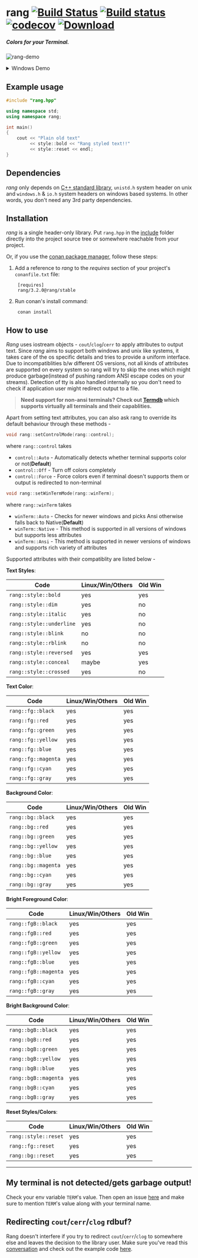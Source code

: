 # rang [![Build Status](https://travis-ci.org/agauniyal/rang.svg?branch=master)](https://travis-ci.org/agauniyal/rang) [![Build status](https://ci.appveyor.com/api/projects/status/jqpdoelli38h2a7w?svg=true)](https://ci.appveyor.com/project/agauniyal/rang) [![codecov](https://codecov.io/gh/agauniyal/rang/branch/master/graph/badge.svg)](https://codecov.io/gh/agauniyal/rang) [ ![Download](https://api.bintray.com/packages/agauniyal/rang/rang%3Arang/images/download.svg) ](https://bintray.com/agauniyal/rang/rang%3Arang/_latestVersion)

##### Colors for your Terminal.

![rang-demo](https://cloud.githubusercontent.com/assets/7630575/13501282/0bd00074-e18c-11e5-9848-5bd1f20566d9.gif)
<details>
 <summary>Windows Demo</summary>

![rang-windows-demo](https://cloud.githubusercontent.com/assets/11349690/19836886/8134975e-9ebe-11e6-9ee4-c4657784ff3b.gif)
</details>


Example usage
-------------

```c++
#include "rang.hpp"

using namespace std;
using namespace rang;

int main()
{
    cout << "Plain old text"
         << style::bold << "Rang styled text!!"
         << style::reset << endl;
}
```

Dependencies
------------
*rang* only depends on [C++ standard library](http://en.cppreference.com/w/cpp/header), `unistd.h` system header on unix and `windows.h` & `io.h` system headers on windows based systems. In other words, you don't need any 3rd party dependencies.


Installation
------------

*rang* is a single header-only library. Put `rang.hpp` in the [include](include) folder directly into the project source tree or somewhere reachable from your project.

Or, if you use the [conan package manager](https://www.conan.io/), follow these steps:

1. Add a reference to *rang* to the *requires* section of your project's `conanfile.txt` file:

        [requires]
        rang/3.2.0@rang/stable

2. Run conan's install command:

        conan install


## How to use

*Rang* uses iostream objects - `cout`/`clog`/`cerr` to apply attributes to output text. Since *rang* aims to support both windows and unix like systems, it takes care of the os specific details and tries to provide a uniform interface. Due to incompatiblities b/w different OS versions, not all kinds of attributes are supported on every system so rang will try to skip the ones which might produce garbage(instead of pushing random ANSI escape codes on your streams). Detection of tty is also handled internally so you don't need to check if application user might redirect output to a file.

> **Need support for non-ansi terminals? Check out [Termdb](https://github.com/agauniyal/termdb) which supports virtually all terminals and their capablities.**

Apart from setting text attributes, you can also ask rang to override its default behaviour through these methods -
```cpp
void rang::setControlMode(rang::control);
```
where `rang::control` takes
 - `control::Auto` - Automatically detects whether terminal supports color or not(**Default**)
 - `control::Off` - Turn off colors completely
 - `control::Force` - Force colors even if terminal doesn't supports them or output is redirected to non-terminal

```cpp
void rang::setWinTermMode(rang::winTerm);
```
where `rang::winTerm` takes
 - `winTerm::Auto` - Checks for newer windows and picks Ansi otherwise falls back to Native(**Default**)
 - `winTerm::Native` - This method is supported in all versions of windows but supports less attributes
 - `winTerm::Ansi` - This method is supported in newer versions of windows and supports rich variety of attributes


Supported attributes with their compatiblity are listed below -

**Text Styles**:

| Code | Linux/Win/Others | Old Win
| ---- | --------- | ------ |
| `rang::style::bold`      | yes   | yes   |
| `rang::style::dim`       | yes   | no    |
| `rang::style::italic`    | yes   | no    |
| `rang::style::underline` | yes   | no    |
| `rang::style::blink`     | no    | no    |
| `rang::style::rblink`    | no    | no    |
| `rang::style::reversed`  | yes   | yes   |
| `rang::style::conceal`   | maybe | yes   |
| `rang::style::crossed`   | yes   | no    |

**Text Color**:

| Code | Linux/Win/Others | Old Win
| ---- | --------- | ------ |
| `rang::fg::black`     | yes | yes |
| `rang::fg::red`       | yes | yes |
| `rang::fg::green`     | yes | yes |
| `rang::fg::yellow`    | yes | yes |
| `rang::fg::blue`      | yes | yes |
| `rang::fg::magenta`   | yes | yes |
| `rang::fg::cyan`      | yes | yes |
| `rang::fg::gray`      | yes | yes |

**Background Color**:

| Code | Linux/Win/Others | Old Win
| ---- | --------- | ------ |
| `rang::bg::black`     | yes | yes |
| `rang::bg::red`       | yes | yes |
| `rang::bg::green`     | yes | yes |
| `rang::bg::yellow`    | yes | yes |
| `rang::bg::blue`      | yes | yes |
| `rang::bg::magenta`   | yes | yes |
| `rang::bg::cyan`      | yes | yes |
| `rang::bg::gray`      | yes | yes |

**Bright Foreground Color**:

| Code | Linux/Win/Others | Old Win
| ---- | --------- | ------ |
| `rang::fgB::black`     | yes | yes |
| `rang::fgB::red`       | yes | yes |
| `rang::fgB::green`     | yes | yes |
| `rang::fgB::yellow`    | yes | yes |
| `rang::fgB::blue`      | yes | yes |
| `rang::fgB::magenta`   | yes | yes |
| `rang::fgB::cyan`      | yes | yes |
| `rang::fgB::gray`      | yes | yes |

**Bright Background Color**:

| Code | Linux/Win/Others | Old Win
| ---- | --------- | ------ |
| `rang::bgB::black`     | yes | yes |
| `rang::bgB::red`       | yes | yes |
| `rang::bgB::green`     | yes | yes |
| `rang::bgB::yellow`    | yes | yes |
| `rang::bgB::blue`      | yes | yes |
| `rang::bgB::magenta`   | yes | yes |
| `rang::bgB::cyan`      | yes | yes |
| `rang::bgB::gray`      | yes | yes |

**Reset Styles/Colors**:

| Code | Linux/Win/Others | Old Win
| ---- | --------- | ------ |
| `rang::style::reset`  | yes   | yes |
| `rang::fg::reset`     | yes   | yes |
| `rang::bg::reset`     | yes   | yes |

-----
## My terminal is not detected/gets garbage output!

Check your env variable `TERM`'s value. Then open an issue [here](https://github.com/agauniyal/rang/issues/new) and make sure to mention `TERM`'s value along with your terminal name.

## Redirecting `cout`/`cerr`/`clog` rdbuf?

Rang doesn't interfere if you try to redirect `cout`/`cerr`/`clog` to somewhere else and leaves the decision to the library user. Make sure you've read this [conversation](https://github.com/agauniyal/rang/pull/77#issuecomment-360991652) and check out the example code [here](https://gist.github.com/kingseva/a918ec66079a9475f19642ec31276a21).
